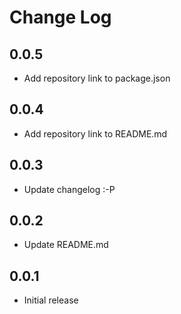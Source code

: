 # Change Log

## 0.0.5
- Add repository link to package.json

## 0.0.4
- Add repository link to README.md

## 0.0.3
- Update changelog :-P

## 0.0.2
- Update README.md

## 0.0.1
- Initial release
